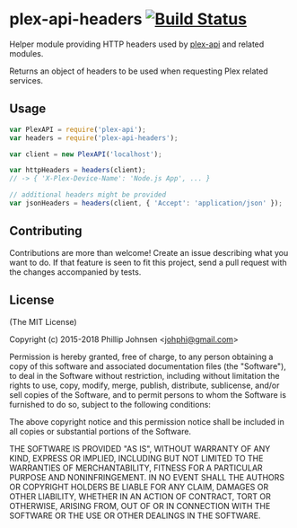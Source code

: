 # plex-api-headers [![Build Status](https://api.travis-ci.org/phillipj/node-plex-api-headers.png)](http://travis-ci.org/phillipj/node-plex-api-headers)

Helper module providing HTTP headers used by [plex-api](https://www.npmjs.com/package/plex-api) and related modules.

Returns an object of headers to be used when requesting Plex related services.

## Usage

```js
var PlexAPI = require('plex-api');
var headers = require('plex-api-headers');

var client = new PlexAPI('localhost');

var httpHeaders = headers(client);
// -> { 'X-Plex-Device-Name': 'Node.js App', ... }

// additional headers might be provided
var jsonHeaders = headers(client, { 'Accept': 'application/json' });
```

## Contributing

Contributions are more than welcome! Create an issue describing what you want to do.
If that feature is seen to fit this project, send a pull request with the changes accompanied by tests.

## License
(The MIT License)

Copyright (c) 2015-2018 Phillip Johnsen &lt;johphi@gmail.com&gt;

Permission is hereby granted, free of charge, to any person obtaining
a copy of this software and associated documentation files (the
"Software"), to deal in the Software without restriction, including
without limitation the rights to use, copy, modify, merge, publish,
distribute, sublicense, and/or sell copies of the Software, and to
permit persons to whom the Software is furnished to do so, subject to
the following conditions:

The above copyright notice and this permission notice shall be
included in all copies or substantial portions of the Software.

THE SOFTWARE IS PROVIDED "AS IS", WITHOUT WARRANTY OF ANY KIND,
EXPRESS OR IMPLIED, INCLUDING BUT NOT LIMITED TO THE WARRANTIES OF
MERCHANTABILITY, FITNESS FOR A PARTICULAR PURPOSE AND
NONINFRINGEMENT. IN NO EVENT SHALL THE AUTHORS OR COPYRIGHT HOLDERS BE
LIABLE FOR ANY CLAIM, DAMAGES OR OTHER LIABILITY, WHETHER IN AN ACTION
OF CONTRACT, TORT OR OTHERWISE, ARISING FROM, OUT OF OR IN CONNECTION
WITH THE SOFTWARE OR THE USE OR OTHER DEALINGS IN THE SOFTWARE.
